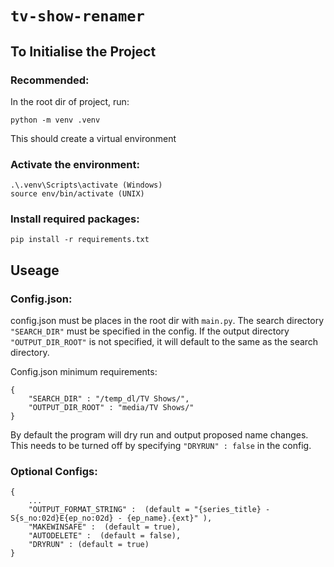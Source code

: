 # `tv-show-renamer`


## To Initialise the Project

### Recommended:
In the root dir of project, run:

    python -m venv .venv
This should create a virtual environment

### Activate the environment:
    .\.venv\Scripts\activate (Windows)
    source env/bin/activate (UNIX)

### Install required packages:
    pip install -r requirements.txt

## Useage

### Config.json:
config.json must be places in the root dir with `main.py`.
The search directory `"SEARCH_DIR"` must be specified in the config.
If the output directory `"OUTPUT_DIR_ROOT"` is not specified, it will default to the same as the search directory.

Config.json minimum requirements:

    {
        "SEARCH_DIR" : "/temp_dl/TV Shows/",
        "OUTPUT_DIR_ROOT" : "media/TV Shows/"
    }

By default the program will dry run and output proposed name changes.
This needs to be turned off by specifying `"DRYRUN" : false` in the config.

### Optional Configs:

    {
        ...
        "OUTPUT_FORMAT_STRING" :  (default = "{series_title} - S{s_no:02d}E{ep_no:02d} - {ep_name}.{ext}" ),
        "MAKEWINSAFE" :  (default = true),
        "AUTODELETE" :  (default = false),
        "DRYRUN" : (default = true)
    }